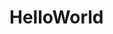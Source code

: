 # HelloWorld
<?php 
      echo "First Page";
      echo "Append New Content";
      echo "Append Third Line";
?>
